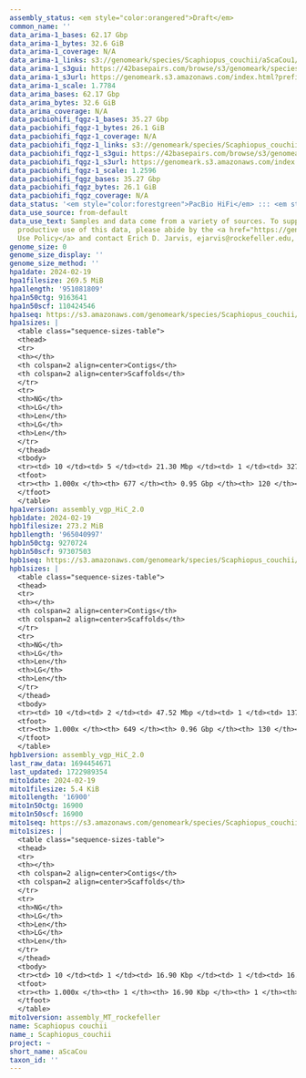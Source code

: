```yaml
---
assembly_status: <em style="color:orangered">Draft</em>
common_name: ''
data_arima-1_bases: 62.17 Gbp
data_arima-1_bytes: 32.6 GiB
data_arima-1_coverage: N/A
data_arima-1_links: s3://genomeark/species/Scaphiopus_couchii/aScaCou1/genomic_data/arima/<br>
data_arima-1_s3gui: https://42basepairs.com/browse/s3/genomeark/species/Scaphiopus_couchii/aScaCou1/genomic_data/arima/
data_arima-1_s3url: https://genomeark.s3.amazonaws.com/index.html?prefix=species/Scaphiopus_couchii/aScaCou1/genomic_data/arima/
data_arima-1_scale: 1.7784
data_arima_bases: 62.17 Gbp
data_arima_bytes: 32.6 GiB
data_arima_coverage: N/A
data_pacbiohifi_fqgz-1_bases: 35.27 Gbp
data_pacbiohifi_fqgz-1_bytes: 26.1 GiB
data_pacbiohifi_fqgz-1_coverage: N/A
data_pacbiohifi_fqgz-1_links: s3://genomeark/species/Scaphiopus_couchii/aScaCou1/genomic_data/pacbio_hifi/<br>
data_pacbiohifi_fqgz-1_s3gui: https://42basepairs.com/browse/s3/genomeark/species/Scaphiopus_couchii/aScaCou1/genomic_data/pacbio_hifi/
data_pacbiohifi_fqgz-1_s3url: https://genomeark.s3.amazonaws.com/index.html?prefix=species/Scaphiopus_couchii/aScaCou1/genomic_data/pacbio_hifi/
data_pacbiohifi_fqgz-1_scale: 1.2596
data_pacbiohifi_fqgz_bases: 35.27 Gbp
data_pacbiohifi_fqgz_bytes: 26.1 GiB
data_pacbiohifi_fqgz_coverage: N/A
data_status: '<em style="color:forestgreen">PacBio HiFi</em> ::: <em style="color:forestgreen">Arima</em>'
data_use_source: from-default
data_use_text: Samples and data come from a variety of sources. To support fair and
  productive use of this data, please abide by the <a href="https://genome10k.soe.ucsc.edu/data-use-policies/">Data
  Use Policy</a> and contact Erich D. Jarvis, ejarvis@rockefeller.edu, with any questions.
genome_size: 0
genome_size_display: ''
genome_size_method: ''
hpa1date: 2024-02-19
hpa1filesize: 269.5 MiB
hpa1length: '951081809'
hpa1n50ctg: 9163641
hpa1n50scf: 110424546
hpa1seq: https://s3.amazonaws.com/genomeark/species/Scaphiopus_couchii/aScaCou1/assembly_vgp_HiC_2.0/aScaCou1.HiC.hap1.20240219.fasta.gz
hpa1sizes: |
  <table class="sequence-sizes-table">
  <thead>
  <tr>
  <th></th>
  <th colspan=2 align=center>Contigs</th>
  <th colspan=2 align=center>Scaffolds</th>
  </tr>
  <tr>
  <th>NG</th>
  <th>LG</th>
  <th>Len</th>
  <th>LG</th>
  <th>Len</th>
  </tr>
  </thead>
  <tbody>
  <tr><td> 10 </td><td> 5 </td><td> 21.30 Mbp </td><td> 1 </td><td> 327.36 Mbp </td></tr><tr><td> 20 </td><td> 10 </td><td> 16.20 Mbp </td><td> 1 </td><td> 327.36 Mbp </td></tr><tr><td> 30 </td><td> 16 </td><td> 14.28 Mbp </td><td> 1 </td><td> 327.36 Mbp </td></tr><tr><td> 40 </td><td> 24 </td><td> 11.39 Mbp </td><td> 2 </td><td> 111.17 Mbp </td></tr><tr style="background-color:#cccccc;"><td> 50 </td><td> 33 </td><td style="background-color:#88ff88;"> 9.16 Mbp </td><td> 3 </td><td style="background-color:#88ff88;"> 110.42 Mbp </td></tr><tr><td> 60 </td><td> 46 </td><td> 5.99 Mbp </td><td> 4 </td><td> 98.11 Mbp </td></tr><tr><td> 70 </td><td> 65 </td><td> 3.61 Mbp </td><td> 5 </td><td> 82.99 Mbp </td></tr><tr><td> 80 </td><td> 102 </td><td> 1.75 Mbp </td><td> 6 </td><td> 50.71 Mbp </td></tr><tr><td> 90 </td><td> 177 </td><td> 0.86 Mbp </td><td> 8 </td><td> 35.39 Mbp </td></tr><tr><td> 100 </td><td> 677 </td><td> 12.91 Kbp </td><td> 120 </td><td> 12.91 Kbp </td></tr></tbody>
  <tfoot>
  <tr><th> 1.000x </th><th> 677 </th><th> 0.95 Gbp </th><th> 120 </th><th> 0.95 Gbp </th></tr>
  </tfoot>
  </table>
hpa1version: assembly_vgp_HiC_2.0
hpb1date: 2024-02-19
hpb1filesize: 273.2 MiB
hpb1length: '965040997'
hpb1n50ctg: 9270724
hpb1n50scf: 97307503
hpb1seq: https://s3.amazonaws.com/genomeark/species/Scaphiopus_couchii/aScaCou1/assembly_vgp_HiC_2.0/aScaCou1.HiC.hap2.20240219.fasta.gz
hpb1sizes: |
  <table class="sequence-sizes-table">
  <thead>
  <tr>
  <th></th>
  <th colspan=2 align=center>Contigs</th>
  <th colspan=2 align=center>Scaffolds</th>
  </tr>
  <tr>
  <th>NG</th>
  <th>LG</th>
  <th>Len</th>
  <th>LG</th>
  <th>Len</th>
  </tr>
  </thead>
  <tbody>
  <tr><td> 10 </td><td> 2 </td><td> 47.52 Mbp </td><td> 1 </td><td> 137.61 Mbp </td></tr><tr><td> 20 </td><td> 5 </td><td> 24.25 Mbp </td><td> 2 </td><td> 113.01 Mbp </td></tr><tr><td> 30 </td><td> 10 </td><td> 13.42 Mbp </td><td> 3 </td><td> 111.51 Mbp </td></tr><tr><td> 40 </td><td> 18 </td><td> 11.50 Mbp </td><td> 4 </td><td> 108.58 Mbp </td></tr><tr style="background-color:#cccccc;"><td> 50 </td><td> 28 </td><td style="background-color:#88ff88;"> 9.27 Mbp </td><td> 5 </td><td style="background-color:#88ff88;"> 97.31 Mbp </td></tr><tr><td> 60 </td><td> 39 </td><td> 7.52 Mbp </td><td> 6 </td><td> 89.76 Mbp </td></tr><tr><td> 70 </td><td> 57 </td><td> 3.99 Mbp </td><td> 7 </td><td> 50.35 Mbp </td></tr><tr><td> 80 </td><td> 91 </td><td> 2.08 Mbp </td><td> 9 </td><td> 44.36 Mbp </td></tr><tr><td> 90 </td><td> 163 </td><td> 0.90 Mbp </td><td> 11 </td><td> 32.38 Mbp </td></tr><tr><td> 100 </td><td> 649 </td><td> 14.60 Kbp </td><td> 130 </td><td> 14.60 Kbp </td></tr></tbody>
  <tfoot>
  <tr><th> 1.000x </th><th> 649 </th><th> 0.96 Gbp </th><th> 130 </th><th> 0.97 Gbp </th></tr>
  </tfoot>
  </table>
hpb1version: assembly_vgp_HiC_2.0
last_raw_data: 1694454671
last_updated: 1722989354
mito1date: 2024-02-19
mito1filesize: 5.4 KiB
mito1length: '16900'
mito1n50ctg: 16900
mito1n50scf: 16900
mito1seq: https://s3.amazonaws.com/genomeark/species/Scaphiopus_couchii/aScaCou1/assembly_MT_rockefeller/aScaCou1.MT.20240219.fasta.gz
mito1sizes: |
  <table class="sequence-sizes-table">
  <thead>
  <tr>
  <th></th>
  <th colspan=2 align=center>Contigs</th>
  <th colspan=2 align=center>Scaffolds</th>
  </tr>
  <tr>
  <th>NG</th>
  <th>LG</th>
  <th>Len</th>
  <th>LG</th>
  <th>Len</th>
  </tr>
  </thead>
  <tbody>
  <tr><td> 10 </td><td> 1 </td><td> 16.90 Kbp </td><td> 1 </td><td> 16.90 Kbp </td></tr><tr><td> 20 </td><td> 1 </td><td> 16.90 Kbp </td><td> 1 </td><td> 16.90 Kbp </td></tr><tr><td> 30 </td><td> 1 </td><td> 16.90 Kbp </td><td> 1 </td><td> 16.90 Kbp </td></tr><tr><td> 40 </td><td> 1 </td><td> 16.90 Kbp </td><td> 1 </td><td> 16.90 Kbp </td></tr><tr style="background-color:#cccccc;"><td> 50 </td><td> 1 </td><td style="background-color:#ff8888;"> 16.90 Kbp </td><td> 1 </td><td style="background-color:#ff8888;"> 16.90 Kbp </td></tr><tr><td> 60 </td><td> 1 </td><td> 16.90 Kbp </td><td> 1 </td><td> 16.90 Kbp </td></tr><tr><td> 70 </td><td> 1 </td><td> 16.90 Kbp </td><td> 1 </td><td> 16.90 Kbp </td></tr><tr><td> 80 </td><td> 1 </td><td> 16.90 Kbp </td><td> 1 </td><td> 16.90 Kbp </td></tr><tr><td> 90 </td><td> 1 </td><td> 16.90 Kbp </td><td> 1 </td><td> 16.90 Kbp </td></tr><tr><td> 100 </td><td> 1 </td><td> 16.90 Kbp </td><td> 1 </td><td> 16.90 Kbp </td></tr></tbody>
  <tfoot>
  <tr><th> 1.000x </th><th> 1 </th><th> 16.90 Kbp </th><th> 1 </th><th> 16.90 Kbp </th></tr>
  </tfoot>
  </table>
mito1version: assembly_MT_rockefeller
name: Scaphiopus couchii
name_: Scaphiopus_couchii
project: ~
short_name: aScaCou
taxon_id: ''
---
```

